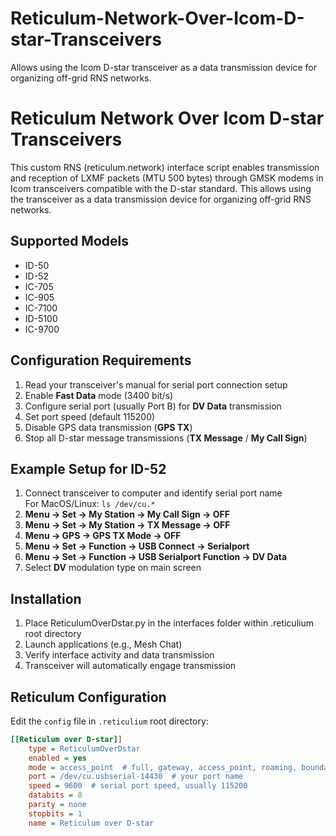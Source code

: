 # Reticulum-Network-Over-Icom-D-star-Transceivers
Allows using the Icom D-star transceiver as a data transmission device for organizing off-grid RNS networks.
# Reticulum Network Over Icom D-star Transceivers

This custom RNS (reticulum.network) interface script enables transmission and reception of LXMF packets (MTU 500 bytes) through GMSK modems in Icom transceivers compatible with the D-star standard. This allows using the transceiver as a data transmission device for organizing off-grid RNS networks.

## Supported Models
- ID-50
- ID-52
- IC-705
- IC-905
- IC-7100
- ID-5100
- IC-9700

## Configuration Requirements
1. Read your transceiver's manual for serial port connection setup
2. Enable **Fast Data** mode (3400 bit/s)
3. Configure serial port (usually Port B) for **DV Data** transmission
4. Set port speed (default 115200)
5. Disable GPS data transmission (**GPS TX**)
6. Stop all D-star message transmissions (**TX Message** / **My Call Sign**)

## Example Setup for ID-52
1. Connect transceiver to computer and identify serial port name  
   For MacOS/Linux: `ls /dev/cu.*`
2. **Menu → Set → My Station → My Call Sign → OFF**
3. **Menu → Set → My Station → TX Message → OFF**
4. **Menu → GPS → GPS TX Mode → OFF**
5. **Menu → Set → Function → USB Connect → Serialport**
6. **Menu → Set → Function → USB Serialport Function → DV Data**
7. Select **DV** modulation type on main screen

## Installation
1. Place ReticulumOverDstar.py in the interfaces folder within .reticulium root directory
2. Launch applications (e.g., Mesh Chat)
3. Verify interface activity and data transmission
4. Transceiver will automatically engage transmission

## Reticulum Configuration
Edit the `config` file in `.reticulium` root directory:

```ini
[[Reticulum over D-star]]
    type = ReticulumOverDstar
    enabled = yes
    mode = access_point  # full, gateway, access_point, roaming, boundary
    port = /dev/cu.usbserial-14430  # your port name
    speed = 9600  # serial port speed, usually 115200
    databits = 8
    parity = none
    stopbits = 1
    name = Reticulum over D-star

